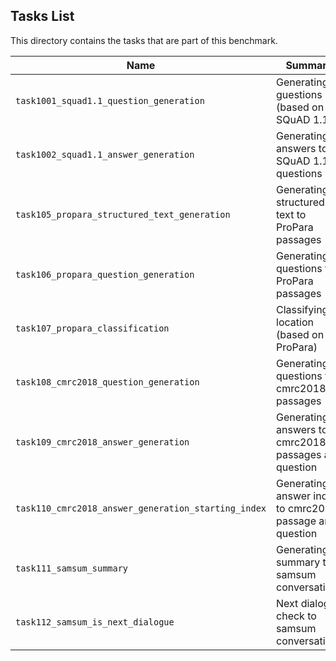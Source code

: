 ## Tasks List 

This directory contains the tasks that are part of this benchmark. 


Name | Summary | Category
---- | ----------- | --------
`task1001_squad1.1_question_generation` | Generating guestions (based on SQuAD 1.1) | Question Generation  
`task1002_squad1.1_answer_generation` | Generating answers to SQuAD 1.1 questions | Answer Generation
`task105_propara_structured_text_generation` | Generating structured text to ProPara passages | Structured Text Generation
`task106_propara_question_generation` | Generating questions to ProPara passages | Question Generation
`task107_propara_classification` | Classifying location (based on ProPara) | Classification
`task108_cmrc2018_question_generation` | Generating questions to cmrc2018 passages | Question Generation
`task109_cmrc2018_answer_generation` | Generating answers to cmrc2018 passages and question | Answer Generation
`task110_cmrc2018_answer_generation_starting_index` | Generating answer index to cmrc2018 passage and question | Answer Index Generation
`task111_samsum_summary` | Generating summary to samsum conversations | Summarisation
`task112_samsum_is_next_dialogue` | Next dialogue check to samsum conversations | Is Next Sentence